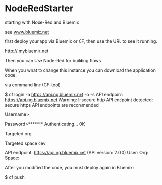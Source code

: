 NodeRedStarter
==============

starting with Node-Red and Bluemix

see www.bluemix.net

first deploy your app via Bluemix or CF, then use the URL to see it running.

http://<yourappname>.mybluemix.net

Then you can Use Node-Red for building flows 

When you wnat to change this instance you can download the application code:

via command line (CF-tool)

$ cf login -a https://api.ng.bluemix.net -o <your org name> -s <your space name>
API endpoint: https://api.ng.bluemix.net
Warning: Insecure http API endpoint detected: secure https API endpoints are recommended

Username> <your user ID>

Password>*******
Authenticating...
OK

Targeted org <your org name>

Targeted space dev

API endpoint: https://api.ng.bluemix.net (API version: 2.0.0)
User:         <your user ID>
Org:          <your org name>
Space:        <your space name>

After you modified the code, you must deploy again in Bluemix:

$ cf push <yourappname>
